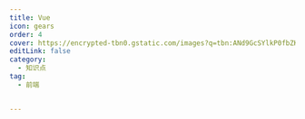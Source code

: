 ```yaml
---
title: Vue
icon: gears
order: 4
cover: https://encrypted-tbn0.gstatic.com/images?q=tbn:ANd9GcSYlkP0fbZKuTBG3uzIk1I2c-gXol6tyt8BaQ&s
editLink: false
category:
  - 知识点
tag:
  - 前端  


---
```



